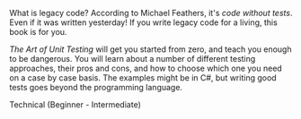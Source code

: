 What is legacy code? According to Michael Feathers, it's *code without tests*. Even if it was written yesterday! If you write legacy code for a living, this book is for you.

*The Art of Unit Testing* will get you started from zero, and teach you enough to be dangerous. You will learn about a number of different testing approaches, their pros and cons, and how to choose which one you need on a case by case basis. The examples might be in C#, but writing good tests goes beyond the programming language.

<span class="label label-default">Technical (Beginner - Intermediate)</span>